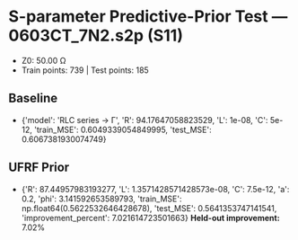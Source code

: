 # S-parameter Predictive-Prior Test — 0603CT_7N2.s2p (S11)
- Z0: 50.00 Ω
- Train points: 739  |  Test points: 185

## Baseline
- {'model': 'RLC series -> Γ', 'R': 94.17647058823529, 'L': 1e-08, 'C': 5e-12, 'train_MSE': 0.6049339054849995, 'test_MSE': 0.6067381930074749}

## UFRF Prior
- {'R': 87.44957983193277, 'L': 1.3571428571428573e-08, 'C': 7.5e-12, 'a': 0.2, 'phi': 3.141592653589793, 'train_MSE': np.float64(0.5622532646428678), 'test_MSE': 0.5641353747141541, 'improvement_percent': 7.021614723501663}
**Held-out improvement:** 7.02%
